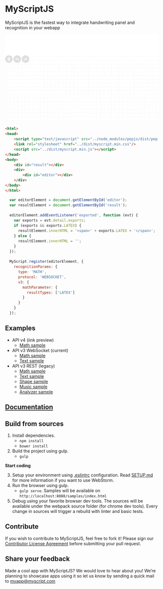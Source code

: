 # MyScriptJS
 
MyScriptJS is the fastest way to integrate handwriting panel and recognition in your webapp
 
![MyScriptJS preview](./preview.gif)

```html
<html>
<head>
    <script type="text/javascript" src="../node_modules/pepjs/dist/pep.min.js"></script>
    <link rel="stylesheet" href="../dist/myscript.min.css"/>
    <script src="../dist/myscript.min.js"></script>
</head>
<body>
    <div id="result"></div>
    <div>
        <div id="editor"></div>
    </div>
</body>
</html>
```
```js
  var editorElement = document.getElementById('editor');
  var resultElement = document.getElementById('result');

  editorElement.addEventListener('exported', function (evt) {
    var exports = evt.detail.exports;
    if (exports && exports.LATEX) {
      resultElement.innerHTML = '<span>' + exports.LATEX + '</span>';
    } else {
      resultElement.innerHTML = '';
    }
  });

  MyScript.register(editorElement, {
    recognitionParams: {
      type: 'MATH',
      protocol: 'WEBSOCKET',
      v3: {
        mathParameter: {
          resultTypes: ['LATEX']
        }
      }
    }
  });
```

## Examples

* API v4 (iink preview)
    * [Math sample](./samples/websocket_math_iink.html)
* API v3 WebSocket (current)
    * [Math sample](./samples/websocket_math.html)
    * [Text sample](./samples/websocket_text.html)
* API v3 REST (legacy)
    * [Math sample](./samples/rest_math.html)
    * [Text sample](./samples/rest_text.html)
    * [Shape sample](./samples/rest_shape.html)
    * [Music sample](./samples/rest_music.html)
    * [Analyzer sample](./samples/rest_analyzer.html)
   
## [Documentation](./docs/index.html)

## Build from sources

1. Install dependencies.
    * `npm install`
    * `bower install`
2. Build the project using gulp.
    * `gulp`
    
**Start coding**

3. Setup your environment using [.eslintrc](./.eslintrc) configuration. Read [SETUP.md](./SETUP.md) for more information if you want to use WebStorm.
3. Run the browser using gulp.
    * `gulp serve`. Samples will be available on `http://localhost:8080/samples/index.html`
4. Debug using your favorite browser dev tools. The sources will be available under the webpack source folder (for chrome dev tools). Every change in sources will trigger a rebuild with linter and basic tests.

## Contribute

If you wish to contribute to MyScriptJS, feel free to fork it!
Please sign our [Contributor License Agreement](CONTRIBUTING.md) before submitting your pull request.

## Share your feedback

Made a cool app with MyScriptJS? We would love to hear about you!
We’re planning to showcase apps using it so let us know by sending a quick mail to [myapp@myscript.com](mailto://myapp@myscript.com)
